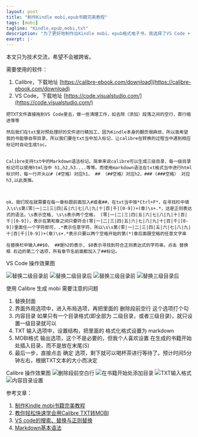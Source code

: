 ```yaml
---
layout: post 
title: "制作Kindle mobi,epub书籍完美教程"
tags: [mobi]
tagline: "Kindle,epub,mobi,txt"
description: "为了更好地制作出Kindle mobi，epub格式电子书，我选择了VS Code + Calibre。因为 GIDOT TYPESETTER 这个软件加载txt文本速度太慢了，严重影响了效率。"
exerpt: |-
---
```


本文只为技术交流，希望不会被跨省。

需要使用的软件：

 1. Calibre，下载地址 [https://calibre-ebook.com/download](https://calibre-ebook.com/download)
 2. VS Code，下载地址 [https://code.visualstudio.com/](https://code.visualstudio.com/)


```
把TXT文件直接拖到VS Code里去，做一些清理工作，如去除（添加）段落之间的空行，首行缩进等等

然后我们在txt里对预处理好的文件进行精加工，因为Kindle本身的翻页很麻烦，所以我希望我的书能够自带目录，所以我们要在txt当中加入标记，让calibre在转换的过程当中遇到相应标记时自动生成toc。


Calibre支持txt中的Markdown语法标记。简单来说calibre可以生成三级目录，每一级目录标记可以使用html当中 h1,h2,h3....等等。而使用markdown语法在txt格式当中进行html标识时，每一行开头以# (#空格）对应h1， ## （##空格）对应h2，### (###空格） 对应h3,以此类推。



ok，我们现在就需要在每一章标题前面加入#或者##，在txt当中按*Ctrl+F*，在寻找栏中填入\s\s第(零|一|二|三|四|五|六|七|八|九|十|百|千|[0-9])+(章)\s+.*，这是正则表达式的语法，\s表示空格, \s\s表示两个空格， (零|一|二|三|四|五|六|七|八|九|十|百|千|[0-9])，表示在第和章之间只要符合(零|一|二|三|四|五|六|七|八|九|十|百|千|[0-9])里面任一个字符即可，.*表示任意字符，所以\s\s第(零|一|二|三|四|五|六|七|八|九|十|百|千|[0-9])+(章)\s+.*表示只要以两个空格开始的第(*)章后面跟空格的任意文字串

在替换栏中输入##$0， ##是h2的表示, $0表示寻找到符合正则表达式的字符串。点击 替换框 右边的第二个选项，所有章节名前面都加入了##标记。
```

VS Code 操作效果图

![替换二级目录前](https://i.loli.net/2019/11/07/nD9Qc1hyYU8gM25.png "替换二级目录前")
![替换二级目录后](https://i.loli.net/2019/11/07/blv4LQzjqKwVy82.png "替换二级目录后")
![替换三级目录前](https://i.loli.net/2019/11/07/dPiF18WHLR9yDkg.png "替换三级目录前")
![替换三级目录后](https://i.loli.net/2019/11/07/DeXdURNoznVYKTu.png "替换三级目录后")

使用 Calibre 生成 mobi 需要注意的问题

 1. 替换封面
 2. 界面外观选项中，进入布局选项，再把里面的 删除段前空行 这个选项打个勾
 3. 内容目录 如果只有一个目录格式(即全部为 二级目录，或者三级目录)，就只设置一级目录就可以
 4. TXT 输入选项中，设置结构，把里面的 格式化格式设置为 markdown
 5. MOBI格式 输出选项，这个不是必要的，但我个人喜欢设置 在生成的书籍开始处插入目录，而不是放在末尾(S)
 6. 最后一步，直接点击 确定 选项，剩下就可以喝杯茶进行等待了。预计时间5分钟左右，根据TXT文本的大小而决定

Calibre 操作效果图
![删除段前空白行](https://i.loli.net/2019/11/07/NmDAHscvUp46WJx.png "删除段前空白行")
![在书籍开始处添加目录](https://i.loli.net/2019/11/07/9IoCyUvPS71OVun.png "在书籍开始处添加目录")
![TXT输入格式](https://i.loli.net/2019/11/07/9bE6ncOKCySjWsI.png "修改TXT输入格式化样式为markdown")
![内容目录设置](https://i.loli.net/2019/11/07/thzUdBa98qgPmSv.png "修改内容目录格式")

参考文章：

  1. [制作Kindle mobi书籍完美教程](https://www.douban.com/note/194849341/)
  2. [教你轻松快速学会用Calibre TXT转MOBI](https://www.cnblogs.com/joechinochl/p/8464797.html)
  3. [VS code的搜索、替换与正则替换](https://www.cnblogs.com/jameBo/p/10559864.html)
  4. [Markdown基本语法](https://www.jianshu.com/p/191d1e21f7ed)
